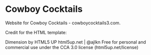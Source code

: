 # Cowboy Cocktails

Website for Cowboy Cocktails - cowboycocktails3.com.

Credit for the HTML template:

Dimension by HTML5 UP
html5up.net | @ajlkn
Free for personal and commercial use under the CCA 3.0 license (html5up.net/license)